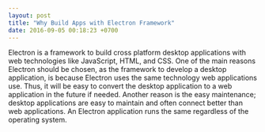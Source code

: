 ```yaml
---
layout: post
title: "Why Build Apps with Electron Framework"
date: 2016-09-05 00:18:23 +0700
---
```


Electron is a framework to build cross platform desktop applications with web technologies like JavaScript, HTML, and CSS. One of the main reasons Electron should be chosen, as the framework to develop a desktop application, is because Electron uses the same technology web applications use. Thus, it will be easy to convert the desktop application to a web application in the future if needed. Another reason is the easy maintenance; desktop applications are easy to maintain and often connect better than web applications. An Electron application runs the same regardless of the operating system. 